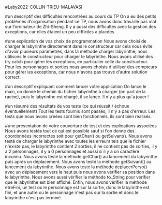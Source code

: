 #Laby2022-COLLIN-TRIEU-MALAVASI

#un descriptif des difficultés rencontrées au cours du TP
On a eu des petits problèmes d'organisation pendant ce TP, nous avons donc travaillé pas mal sur l'ordinateur de Zhi-Sheng.
Il y a aussi des difficultés avec la gestion des exceptions, car elles étaient un peu difficiles à placées.


#une explication de vos choix de programmation
Nous avons choisi de charger le labyrinthe directement dans le constructeur car cela nous évite d'avoir plusieurs paramètres,
dans la méthode charger labyrinthe, nous utilisons le constructeur pour charger le labyrinthe.
Nous avons utilisé des try catch pour gérer les exceptions, en particulier celle du constructeur.
Pour les personnages et sorties nous avons choisis d'utiliser des compteurs pour gérer les exceptions, car nous n'avons pas trouvé d'autre solution correct.


#un descriptif expliquant comment lancer votre application
On lance le main, on donne le chemin du fichier labyrinthe à charger (on part de la racine), puis le labyrinthe est chargé, il se lance.
Il n'y a plus qu'a jouer !


#un résumé des résultats de vos tests (ce qui réussit / échoue éventuellement)
Tout les tests fournis sont passés, il n'y a pas d'erreur.
Les tests que nous avons créées sont bien fonctionnels, ils sont bien réalisés.

#une présentation de votre couverture de test et des explications associées
Nous avons testés tout ce qui est possible sauf si l'on donne des coordonnées incorrectes soit pour getChar() ou getSuivant().
Nous avons testé de charger le labyrinthe avec toutes les erreurs tels que le fichier n'existe pas, le labyrinthe contient 2 sorties, il ne contient pas de sorties, il y a 2 personnages, il y a 0 personnages et aussi si il y a un caractère inconnu.
Nous avons testé la méthode getChar() au lancement du labyrinthe puis après un déplacement.
Nous avons testé la méthode getSuivant() au lancement du labyrinthe.
Nous avons testé la méthode deplacerPerso() avec un déplacement vers le haut puis nous avons vérifier sa position dans le labyrinthe.
Nous avons aussi vérifier la méthode to_String pour vérifier que le labyrinthe est bien affiché.
Enfin, nous avons vérifier la méthode etreFini, un test ou le personnage est sur la sortie, donc le labyrinthe est fini, et une autre ou le personnage n'est pas sur la sortie et donc le labyrinthe n'est pas terminé.
